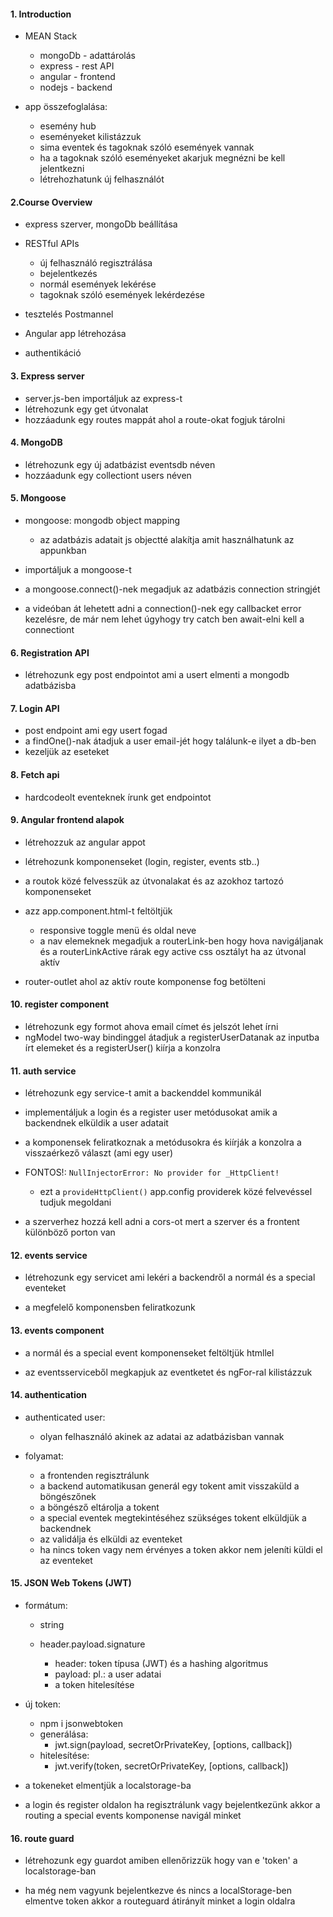#### 1. Introduction

- MEAN Stack

  - mongoDb - adattárolás
  - express - rest API
  - angular - frontend
  - nodejs - backend

- app összefoglalása:

  - esemény hub
  - eseményeket kilistázzuk
  - sima eventek és tagoknak szóló események vannak
  - ha a tagoknak szóló eseményeket akarjuk megnézni be kell jelentkezni
  - létrehozhatunk új felhasználót

#### 2.Course Overview

- express szerver, mongoDb beállítása

- RESTful APIs

  - új felhasználó regisztrálása
  - bejelentkezés
  - normál események lekérése
  - tagoknak szóló események lekérdezése

- tesztelés Postmannel
- Angular app létrehozása
- authentikáció

#### 3. Express server

- server.js-ben importáljuk az express-t
- létrehozunk egy get útvonalat
- hozzáadunk egy routes mappát ahol a route-okat fogjuk tárolni

#### 4. MongoDB

- létrehozunk egy új adatbázist eventsdb néven
- hozzáadunk egy collectiont users néven

#### 5. Mongoose

- mongoose: mongodb object mapping

  - az adatbázis adatait js objectté alakítja amit használhatunk az appunkban

- importáljuk a mongoose-t
- a mongoose.connect()-nek megadjuk az adatbázis connection stringjét
- a videóban át lehetett adni a connection()-nek egy callbacket error kezelésre, de már nem lehet úgyhogy try catch ben await-elni kell a connectiont

#### 6. Registration API

- létrehozunk egy post endpointot ami a usert elmenti a mongodb adatbázisba

#### 7. Login API

- post endpoint ami egy usert fogad
- a findOne()-nak átadjuk a user email-jét hogy találunk-e ilyet a db-ben
- kezeljük az eseteket

#### 8. Fetch api

- hardcodeolt eventeknek írunk get endpointot

#### 9. Angular frontend alapok

- létrehozzuk az angular appot
- létrehozunk komponenseket (login, register, events stb..)
- a routok közé felvesszük az útvonalakat és az azokhoz tartozó komponenseket

- azz app.component.html-t feltöltjük

  - responsive toggle menü és oldal neve
  - a nav elemeknek megadjuk a routerLink-ben hogy hova navigáljanak és a routerLinkActive rárak egy active css osztályt ha az útvonal aktív

- router-outlet ahol az aktív route komponense fog betölteni

#### 10. register component

- létrehozunk egy formot ahova email címet és jelszót lehet írni
- ngModel two-way bindinggel átadjuk a registerUserDatanak az inputba írt elemeket és a registerUser() kiírja a konzolra

#### 11. auth service

- létrehozunk egy service-t amit a backenddel kommunikál

- implementáljuk a login és a register user metódusokat amik a backendnek elküldik a user adatait

- a komponensek feliratkoznak a metódusokra és kiírják a konzolra a visszaérkező választ (ami egy user)

- FONTOS!: `NullInjectorError: No provider for _HttpClient!`

  - ezt a `provideHttpClient()` app.config providerek közé felvevéssel tudjuk megoldani

- a szerverhez hozzá kell adni a cors-ot mert a szerver és a frontent különböző porton van

#### 12. events service

- létrehozunk egy servicet ami lekéri a backendről a normál és a special eventeket

- a megfelelő komponensben feliratkozunk

#### 13. events component

- a normál és a special event komponenseket feltöltjük htmllel

- az eventsserviceből megkapjuk az eventketet és ngFor-ral kilistázzuk

#### 14. authentication

- authenticated user:

  - olyan felhasználó akinek az adatai az adatbázisban vannak

- folyamat:
  - a frontenden regisztrálunk
  - a backend automatikusan generál egy tokent amit visszaküld a böngészőnek
  - a böngésző eltárolja a tokent
  - a special eventek megtekintéséhez szükséges tokent elküldjük a backendnek
  - az validálja és elküldi az eventeket
  - ha nincs token vagy nem érvényes a token akkor nem jeleníti küldi el az eventeket

#### 15. JSON Web Tokens (JWT)

- formátum:

  - string
  - header.payload.signature

    - header: token típusa (JWT) és a hashing algoritmus
    - payload: pl.: a user adatai
    - a token hitelesítése

- új token:

  - npm i jsonwebtoken
  - generálása:
    - jwt.sign(payload, secretOrPrivateKey, [options, callback])
  - hitelesítése:
    - jwt.verify(token, secretOrPrivateKey, [options, callback])

- a tokeneket elmentjük a localstorage-ba

- a login és register oldalon ha regisztrálunk vagy bejelentkezünk akkor a routing a special events komponense navigál minket

#### 16. route guard

- létrehozunk egy guardot amiben ellenőrizzük hogy van e 'token' a localstorage-ban

- ha még nem vagyunk bejelentkezve és nincs a localStorage-ben elmentve token akkor a routeguard átirányít minket a login oldalra
